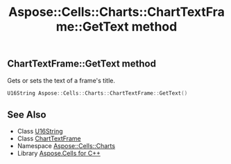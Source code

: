 ﻿---
title: Aspose::Cells::Charts::ChartTextFrame::GetText method
linktitle: GetText
second_title: Aspose.Cells for C++ API Reference
description: 'Aspose::Cells::Charts::ChartTextFrame::GetText method. Gets or sets the text of a frame''s title in C++.'
type: docs
weight: 2200
url: /cpp/aspose.cells.charts/charttextframe/gettext/
---
## ChartTextFrame::GetText method


Gets or sets the text of a frame's title.

```cpp
U16String Aspose::Cells::Charts::ChartTextFrame::GetText()
```

## See Also

* Class [U16String](../../../aspose.cells/u16string/)
* Class [ChartTextFrame](../)
* Namespace [Aspose::Cells::Charts](../../)
* Library [Aspose.Cells for C++](../../../)
